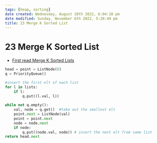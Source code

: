 ```yaml
---
tags: [heap, sorting]
date created: Wednesday, August 10th 2022, 6:04:10 pm
date modified: Sunday, November 6th 2022, 5:28:49 pm
title: 23 Merge K Sorted List
---
```


# 23 Merge K Sorted List

- [First read Merge K Sorted Lists](Algo/Fundamental%20Algorithms/Misc/Sub%20Array/Merge%20K%20Sorted%20Lists.md)

```python
head = point = ListNode(0)
q = PriorityQueue()

#insert the first elt of each list
for l in lists:
    if l:
        q.put((l.val, l))
        
while not q.empty():
    val, node = q.get()  #take out the smallest elt
    point.next = ListNode(val)
    point = point.next
    node = node.next
    if node:
        q.put((node.val, node)) # insert the next elt from same list
return head.next
```
